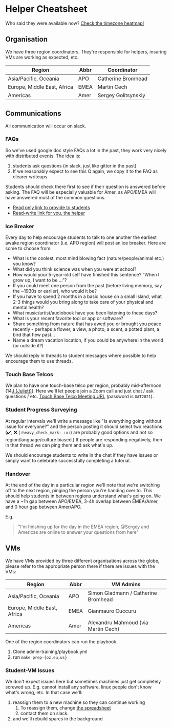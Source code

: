 # Helper Cheatsheet

Who said they were available now? [Check the timezone heatmap!](https://hexylena.github.io/timezone-heatmap/)

## Organisation

We have three region coordinators. They're responsible for helpers, insuring VMs are working as expected, etc.

Region                      | Abbr | Coordinator
------                      | ---- | -----------
Asia/Pacific, Oceania       | APO  | Catherine Bromhead
Europe, Middle East, Africa | EMEA | Martin Cech
Americas                    | Amer | Sergey Golitsynskiy

## Communications

All communication will occur on slack.

### FAQs

So we've used google doc style FAQs a lot in the past, they work very nicely with distributed events. The idea is:

1. students ask questions (in slack, just like gitter in the past)
2. If we reasonably expect to see this Q again, we copy it to the FAQ as clearer writeups

Students should check there first to see if their question is answered before
asking. The FAQ will be especially valuable for Amer, as APO/EMEA will have
answered most of the common questions.

- [Read only link to provide to students](https://docs.google.com/document/d/e/2PACX-1vRkFTRRDzNdUjPMc4uZot8am94LyczINbAyJ3Lerj7fef0wiUF810SBaDOB2sy31hDc6SHz90qEHAlu/pub)
- [Read-write link for you, the helper](https://docs.google.com/document/d/1mmhZRpV4XQnMB5UoPGDw0qT8I3oF2DIEYPxvPH4tDz0/edit?usp=sharing)

### Ice Breaker

Every day to help encourage students to talk to one another the earliest awake region coordinator (i.e. APO region) will post an ice breaker. Here are some to choose from:

- What is the coolest, most mind blowing fact (nature/people/animal etc.) you know?
- What did you think science was when you were at school?
- How would your 5-year-old self have finished this sentence? “When I grow up, I want to be …”?
- If you could meet one person from the past (before living memory, say the ~1930s or earlier), who would it be?
- If you have to spend 2 months in a basic house on a small island, what 2-3 things would you bring along to take care of your physical and mental health?
- What music/artist/audiobook have you been listening to these days?
- What is your recent favorite tool or app or software?
- Share something from nature that has awed you or brought you peace recently - perhaps a flower, a view, a photo, a scent, a potted plant, a bird that flew past…
- Name a dream vacation location, if you could be anywhere in the world (or outside it?)

We should reply in threads to student messages where possible to help encourage them to use threads.

### Touch Base Telcos

We plan to have one touch-base telco per region, probably mid-afternoon (14[J (Juliett)](https://en.wikipedia.org/wiki/List_of_military_time_zones#cite_ref-Juliet_3-0)). Here we'll let people join a Zoom call and just chat / ask questions / etc. [Touch Base Telco Meeting URL](https://us02web.zoom.us/j/85107038451) (password is `GAT2021`).

### Student Progress Surveying

At regular intervals we'll write a message like "Is everything going without issue for everyone?" and the person posting it should select two reactions (:heavy_check_mark:, :x: (`:heavy_check_mark: :x:`) are probably good options and not so region/language/culture biased.) If people are responding negatively, then in that thread we can ping them and ask what's up.

We should encourage students to write in the chat if they have issues or simply want to celebrate successfully completing a tutorial.

### Handover

At the end of the day in a particular region we'll note that we're switching off to the next region, pinging the person you're handing over to. This should help students in between regions understand what's going on. We have a ~1h gap between APO/EMEA, 3-4h overlap between EMEA/Amer, and 0 hour gap between Amer/APO.

E.g.

> "I'm finishing up for the day in the EMEA region, @Sergey and Americas are online to answer your questions from here"

## VMs

We have VMs provided by three different organisations across the globe, please refer to the appropriate person there if there are issues with the VMs:

Region                      | Abbr | VM Admins
------                      | ---- | -----------
Asia/Pacific, Oceania       | APO  | Simon Gladmann / Catherine Bromhead
Europe, Middle East, Africa | EMEA | Gianmauro Cuccuru
Americas                    | Amer   | Alexandru Mahmoud (via Martin Cech)

One of the region coordinators can run the playbook

1. Clone admin-training/playbook.yml
2. run `make prep-{oz,eu,us}`

### Student-VM Issues

We don't expect issues here but sometimes machines just get completely screwed up. E.g. cannot install any software, linux people don't know what's wrong, etc. In that case we'll:

1. reassign them to a new machine so they can continue working
	1. To reassign them, change [the spreadsheet](https://gxy.io/gatmachines)
	2. contact them on slack.
2. and we'll rebuild spares in the background
